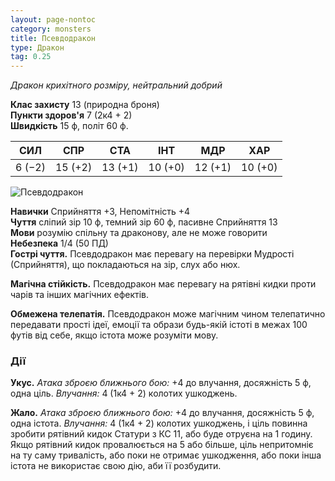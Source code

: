 ```yaml
---
layout: page-nontoc
category: monsters
title: Псевдодракон
type: Дракон
tag: 0.25
---
```


_Дракон крихітного розміру, нейтральний добрий_

**Клас захисту** 13 (природна броня)    
**Пункти здоров'я** 7 (2к4 + 2)    
**Швидкість** 15 ф, політ 60 ф.

| СИЛ    | СПР     | СТА     | ІНТ     | МДР     | ХАР     |
| ------ | ------- | ------- | ------- | ------- | ------- |
| 6 (−2) | 15 (+2) | 13 (+1) | 10 (+0) | 12 (+1) | 10 (+0) |

![Псевдодракон](https://www.dndbeyond.com/avatars/thumbnails/30834/696/1000/1000/638063895061837826.png)

**Навички** Сприйняття +3, Непомітність +4    
**Чуття** сліпий зір 10 ф, темний зір 60 ф, пасивне Сприйняття 13    
**Мови** розумію спільну та драконову, але не може говорити    
**Небезпека** 1/4 (50 ПД)    
**Гострі чуття.** Псевдодракон має перевагу на перевірки Мудрості (Сприйняття), що покладаються на зір, слух або нюх.    

**Магічна стійкість.** Псевдодракон має перевагу на рятівні кидки проти чарів та інших магічних ефектів.    

**Обмежена телепатія.** Псевдодракон може магічним чином телепатично передавати прості ідеї, емоції та образи будь-якій істоті в межах 100 футів від себе, якщо істота може розуміти мову.

### Дії
**Укус.** _Атака зброєю ближнього бою:_ +4 до влучання, досяжність 5 ф, одна ціль. _Влучання:_ 4 (1к4 + 2) колотих ушкоджень.    

**Жало.** _Атака зброєю ближнього бою:_ +4 до влучання, досяжність 5 ф, одна істота. _Влучання:_ 4 (1к4 + 2) колотих ушкоджень, і ціль повинна зробити рятівний кидок Статури з КС 11, або буде отруєна на 1 годину. Якщо рятівний кидок провалюється на 5 або більше, ціль непритомніє на ту саму тривалість, або поки не отримає ушкодження, або поки інша істота не використає свою дію, аби її розбудити.
